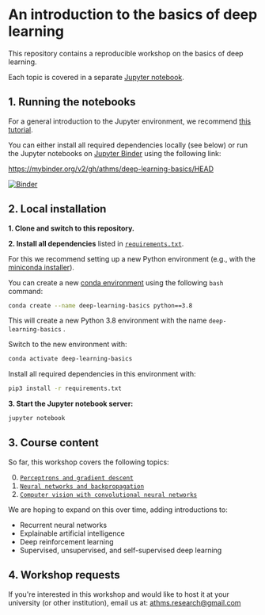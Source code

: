 # An introduction to the basics of deep learning

This repository contains a reproducible workshop on the basics of deep learning.

Each topic is covered in a separate [Jupyter notebook](https://jupyter.org).


## 1. Running the notebooks

For a general introduction to the Jupyter environment, we recommend [this tutorial](https://www.dataquest.io/blog/jupyter-notebook-tutorial/).

You can either install all required dependencies locally (see below) or run the Jupyter notebooks on  [Jupyter Binder](https://mybinder.org) using the following link: 

https://mybinder.org/v2/gh/athms/deep-learning-basics/HEAD

[![Binder](https://mybinder.org/badge_logo.svg)](https://mybinder.org/v2/gh/athms/deep-learning-basics/HEAD)


## 2. Local installation

**1. Clone and switch to this repository.**

**2. Install all dependencies** listed in [`requirements.txt`](requirements.txt). 

For this we recommend setting up a new Python environment (e.g., with the [miniconda installer](https://docs.conda.io/en/latest/miniconda.html)). 

You can create a new [conda environment](https://docs.conda.io/projects/conda/en/latest/user-guide/tasks/manage-environments.html) using the following `bash` command:

```bash
conda create --name deep-learning-basics python==3.8
```

This will create a new Python 3.8 environment with the name `deep-learning-basics` .

Switch to the new environment with:

```bash
conda activate deep-learning-basics
```

Install all required dependencies in this environment with: 

```bash
pip3 install -r requirements.txt
```

**3. Start the Jupyter notebook server:**

```bash
jupyter notebook
```

## 3. Course content

So far, this workshop covers the following topics:

0. [`Perceptrons and gradient descent`](0-Perceptron-Gradient-Descent.ipynb)
1. [`Neural networks and backpropagation`](1-Neural-Networks-Backpropagation.ipynb)
2. [`Computer vision with convolutional neural networks`](2-Convolutional-Neural-Networks.ipynb)

We are hoping to expand on this over time, adding introductions to: 

- Recurrent neural networks
- Explainable artificial intelligence
- Deep reinforcement learning
- Supervised, unsupervised, and self-supervised deep learning


## 4. Workshop requests

If you're interested in this workshop and would like to host it at your university (or other institution), email us at: athms.research@gmail.com 